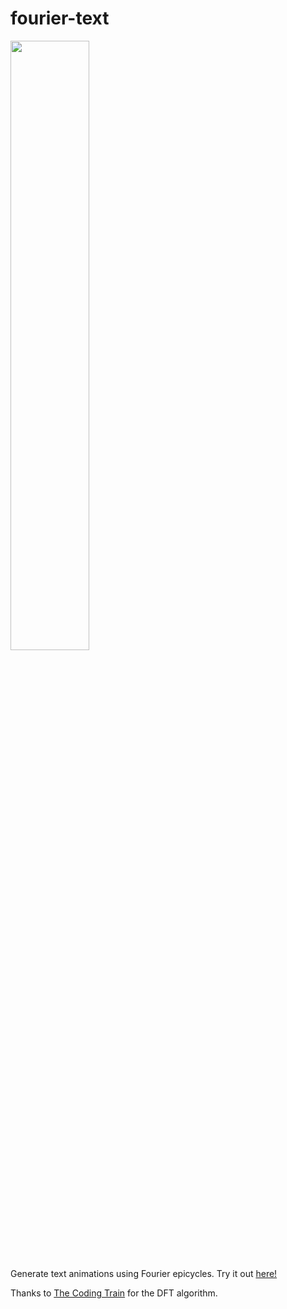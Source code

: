 # fourier-text

<a href="https://github.com/HarrisonBubbles/HarrisonBubbles/tree/master/Assets">
    <img width="50%" height="50%" src="https://github.com/HarrisonBubbles/HarrisonBubbles/blob/master/Assets/fourier.gif">
</a>

Generate text animations using Fourier epicycles. Try it out [here!](https://harrisonbubbles.github.io/fourier-text/)


Thanks to [The Coding Train](https://www.youtube.com/watch?v=MY4luNgGfms&ab_channel=TheCodingTrain) for the DFT algorithm.
